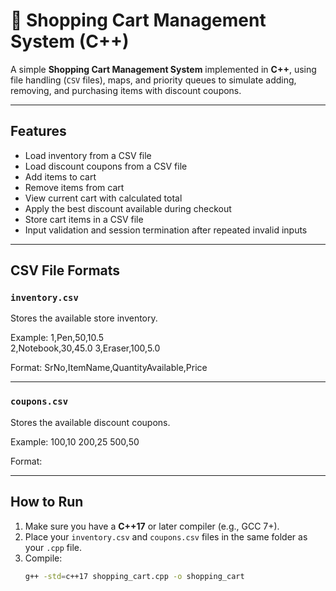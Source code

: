 # 🛒 Shopping Cart Management System (C++)

A simple **Shopping Cart Management System** implemented in **C++**, using file handling (`CSV` files), maps, and priority queues to simulate adding, removing, and purchasing items with discount coupons.

---

## Features

- Load inventory from a CSV file
- Load discount coupons from a CSV file
- Add items to cart
- Remove items from cart
- View current cart with calculated total
- Apply the best discount available during checkout
- Store cart items in a CSV file
- Input validation and session termination after repeated invalid inputs

---

## CSV File Formats

### `inventory.csv`
Stores the available store inventory.

Example:
1,Pen,50,10.5
<br>
2,Notebook,30,45.0
3,Eraser,100,5.0

Format:
SrNo,ItemName,QuantityAvailable,Price

---

### `coupons.csv`
Stores the available discount coupons.

Example:
100,10
200,25
500,50

Format:

---

## How to Run

1. Make sure you have a **C++17** or later compiler (e.g., GCC 7+).
2. Place your `inventory.csv` and `coupons.csv` files in the same folder as your `.cpp` file.
3. Compile:
   ```bash
   g++ -std=c++17 shopping_cart.cpp -o shopping_cart





